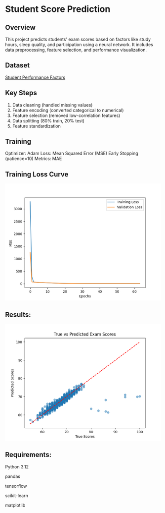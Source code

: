 # Student Score Prediction

## Overview
This project predicts students' exam scores based on factors like study hours, sleep quality, and participation using a neural network. It includes data preprocessing, feature selection, and performance visualization.

## Dataset
[Student Performance Factors](https://www.kaggle.com/datasets/lainguyn123/student-performance-factors)

## Key Steps
1. Data cleaning (handled missing values)
2. Feature encoding (converted categorical to numerical)
3. Feature selection (removed low-correlation features)
4. Data splitting (80% train, 20% test)
5. Feature standardization

## Training
Optimizer: Adam
Loss: Mean Squared Error (MSE)
Early Stopping (patience=10)
Metrics: MAE

## Training Loss Curve
![alt text](https://github.com/Seif-Moharam/Student-Score-Prediction/blob/master/Training%20Loss%20Curve.png)

## Results:
![alt text](https://github.com/Seif-Moharam/Student-Score-Prediction/blob/master/True%20vs%20Predicted%20Scores%20Scatter%20Plot.png)

## Requirements:

Python 3.12

pandas

tensorflow

scikit-learn

matplotlib
